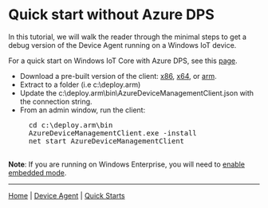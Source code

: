 # Quick start without Azure DPS

In this tutorial, we will walk the reader through the minimal steps to get a debug version of the Device Agent running on a Windows IoT device.

For a quick start on Windows IoT Core with Azure DPS, see this [page](quick-start-with-dps.md).

- Download a pre-built version of the client: [x86](../../downloads/device.agent.2.0.0.4.x86.zip), [x64](../../downloads/device.agent.2.0.0.4.x64.zip), or [arm](../../downloads/device.agent.2.0.0.4.arm.zip).
- Extract to a folder (i.e c:\deploy.arm)
- Update the c:\deploy.arm\bin\AzureDeviceManagementClient.json with the connection string.
- From an admin window, run the client:
    <pre>
    cd c:\deploy.arm\bin
    AzureDeviceManagementClient.exe -install
    net start AzureDeviceManagementClient
    </pre>

**Note**: If you are running on Windows Enterprise, you will need to [enable embedded mode](https://docs.microsoft.com/en-us/windows/iot-core/develop-your-app/embeddedmode).

----

[Home](../../README.md) | [Device Agent](device-agent.md) | [Quick Starts](quick-start.md)
